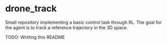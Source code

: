 # drone_track
Small repository implementing a basic control task through RL. The goal for the agent is to track a reference trajectory in the 3D space.

TODO: Writting this README

